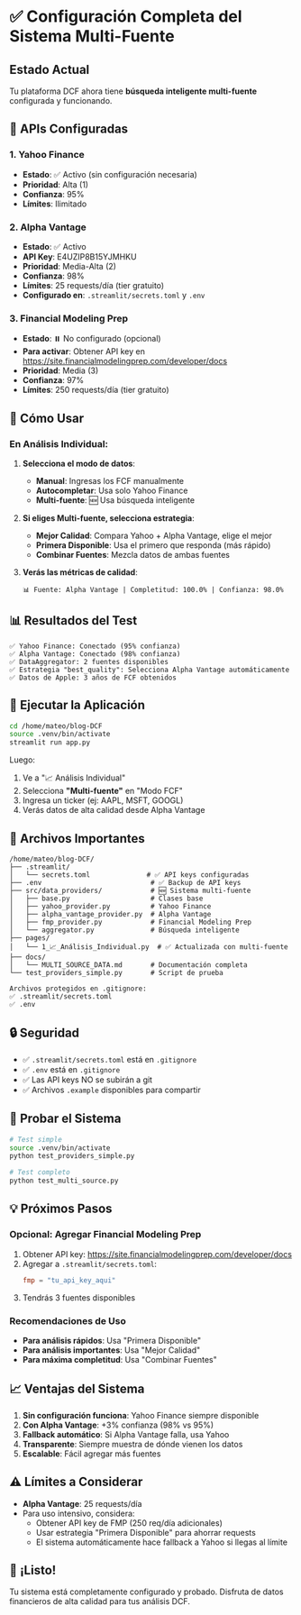 # ✅ Configuración Completa del Sistema Multi-Fuente

## Estado Actual

Tu plataforma DCF ahora tiene **búsqueda inteligente multi-fuente** configurada y funcionando.

## 🔧 APIs Configuradas

### 1. Yahoo Finance
- **Estado**: ✅ Activo (sin configuración necesaria)
- **Prioridad**: Alta (1)
- **Confianza**: 95%
- **Límites**: Ilimitado

### 2. Alpha Vantage
- **Estado**: ✅ Activo
- **API Key**: E4UZIP8B15YJMHKU
- **Prioridad**: Media-Alta (2)
- **Confianza**: 98%
- **Límites**: 25 requests/día (tier gratuito)
- **Configurado en**: `.streamlit/secrets.toml` y `.env`

### 3. Financial Modeling Prep
- **Estado**: ⏸️ No configurado (opcional)
- **Para activar**: Obtener API key en https://site.financialmodelingprep.com/developer/docs
- **Prioridad**: Media (3)
- **Confianza**: 97%
- **Límites**: 250 requests/día (tier gratuito)

## 🎯 Cómo Usar

### En Análisis Individual:

1. **Selecciona el modo de datos**:
   - **Manual**: Ingresas los FCF manualmente
   - **Autocompletar**: Usa solo Yahoo Finance
   - **Multi-fuente**: 🆕 Usa búsqueda inteligente

2. **Si eliges Multi-fuente, selecciona estrategia**:
   - **Mejor Calidad**: Compara Yahoo + Alpha Vantage, elige el mejor
   - **Primera Disponible**: Usa el primero que responda (más rápido)
   - **Combinar Fuentes**: Mezcla datos de ambas fuentes

3. **Verás las métricas de calidad**:
   ```
   📊 Fuente: Alpha Vantage | Completitud: 100.0% | Confianza: 98.0%
   ```

## 📊 Resultados del Test

```
✅ Yahoo Finance: Conectado (95% confianza)
✅ Alpha Vantage: Conectado (98% confianza)
✅ DataAggregator: 2 fuentes disponibles
✅ Estrategia "best_quality": Selecciona Alpha Vantage automáticamente
✅ Datos de Apple: 3 años de FCF obtenidos
```

## 🚀 Ejecutar la Aplicación

```bash
cd /home/mateo/blog-DCF
source .venv/bin/activate
streamlit run app.py
```

Luego:
1. Ve a "📈 Análisis Individual"
2. Selecciona **"Multi-fuente"** en "Modo FCF"
3. Ingresa un ticker (ej: AAPL, MSFT, GOOGL)
4. Verás datos de alta calidad desde Alpha Vantage

## 📁 Archivos Importantes

```
/home/mateo/blog-DCF/
├── .streamlit/
│   └── secrets.toml              # ✅ API keys configuradas
├── .env                           # ✅ Backup de API keys
├── src/data_providers/            # 🆕 Sistema multi-fuente
│   ├── base.py                    # Clases base
│   ├── yahoo_provider.py          # Yahoo Finance
│   ├── alpha_vantage_provider.py  # Alpha Vantage
│   ├── fmp_provider.py            # Financial Modeling Prep
│   └── aggregator.py              # Búsqueda inteligente
├── pages/
│   └── 1_📈_Análisis_Individual.py  # ✅ Actualizada con multi-fuente
├── docs/
│   └── MULTI_SOURCE_DATA.md       # Documentación completa
└── test_providers_simple.py       # Script de prueba

Archivos protegidos en .gitignore:
✅ .streamlit/secrets.toml
✅ .env
```

## 🔒 Seguridad

- ✅ `.streamlit/secrets.toml` está en `.gitignore`
- ✅ `.env` está en `.gitignore`
- ✅ Las API keys NO se subirán a git
- ✅ Archivos `.example` disponibles para compartir

## 🧪 Probar el Sistema

```bash
# Test simple
source .venv/bin/activate
python test_providers_simple.py

# Test completo
python test_multi_source.py
```

## 💡 Próximos Pasos

### Opcional: Agregar Financial Modeling Prep

1. Obtener API key: https://site.financialmodelingprep.com/developer/docs
2. Agregar a `.streamlit/secrets.toml`:
   ```toml
   fmp = "tu_api_key_aqui"
   ```
3. Tendrás 3 fuentes disponibles

### Recomendaciones de Uso

- **Para análisis rápidos**: Usa "Primera Disponible"
- **Para análisis importantes**: Usa "Mejor Calidad"
- **Para máxima completitud**: Usa "Combinar Fuentes"

## 📈 Ventajas del Sistema

1. **Sin configuración funciona**: Yahoo Finance siempre disponible
2. **Con Alpha Vantage**: +3% confianza (98% vs 95%)
3. **Fallback automático**: Si Alpha Vantage falla, usa Yahoo
4. **Transparente**: Siempre muestra de dónde vienen los datos
5. **Escalable**: Fácil agregar más fuentes

## ⚠️ Límites a Considerar

- **Alpha Vantage**: 25 requests/día
- Para uso intensivo, considera:
  - Obtener API key de FMP (250 req/día adicionales)
  - Usar estrategia "Primera Disponible" para ahorrar requests
  - El sistema automáticamente hace fallback a Yahoo si llegas al límite

## 🎉 ¡Listo!

Tu sistema está completamente configurado y probado. Disfruta de datos financieros de alta calidad para tus análisis DCF.
